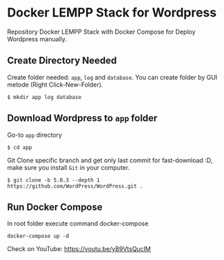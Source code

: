 # Docker LEMPP Stack for Wordpress
Repository Docker LEMPP Stack with Docker Compose for Deploy Wordpress manually.

## Create Directory Needed
Create folder needed: `app`, `log` and `database`. You can create folder by GUI metode (Right Click-New-Folder).

`$ mkdir app log database`

## Download Wordpress to `app` folder
Go-to `app` directory

`$ cd app`

Git Clone specific branch and get only last commit for fast-download :D, make sure you install `Git` in your computer.

`$ git clone -b 5.0.3 --depth 1 https://github.com/WordPress/WordPress.git .`

## Run Docker Compose

In root folder execute command docker-compose

`docker-compose up -d`

Check on YouTube: https://youtu.be/yB9VtsQucIM
